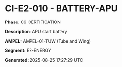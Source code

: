 # CI-E2-010 - BATTERY-APU

**Phase:** 06-CERTIFICATION

**Description:** APU start battery

**AMPEL:** AMPEL-01-TUW (Tube and Wing)

**Segment:** E2-ENERGY

**Generated:** 2025-08-25 17:27:29 UTC
